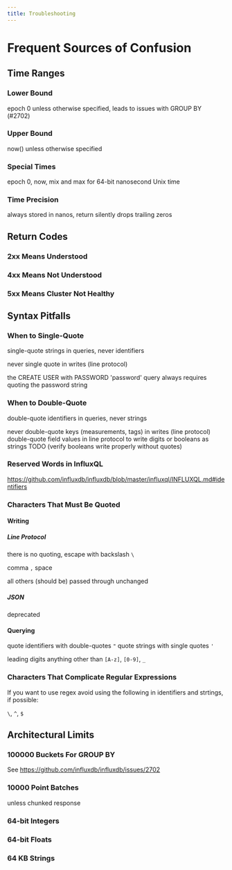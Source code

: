 ```yaml
---
title: Troubleshooting
---
```



# Frequent Sources of Confusion

## Time Ranges

### Lower Bound

epoch 0 unless otherwise specified, leads to issues with GROUP BY (#2702)

### Upper Bound

now() unless otherwise specified

### Special Times

epoch 0, now, mix and max for 64-bit nanosecond Unix time

### Time Precision

always stored in nanos, return silently drops trailing zeros

## Return Codes

### 2xx Means Understood

### 4xx Means Not Understood

### 5xx Means Cluster Not Healthy

## Syntax Pitfalls

### When to Single-Quote

single-quote strings in queries, never identifiers

never single quote in writes (line protocol)

the CREATE USER with PASSWORD 'password' query always requires quoting the password string

### When to Double-Quote

double-quote identifiers in queries, never strings

never double-quote keys (measurements, tags) in writes (line protocol)
double-quote field values in line protocol to write digits or booleans as strings
TODO (verify booleans write properly without quotes)

### Reserved Words in InfluxQL

https://github.com/influxdb/influxdb/blob/master/influxql/INFLUXQL.md#identifiers


### Characters That Must Be Quoted

#### Writing

##### Line Protocol

there is no quoting, escape with backslash `\`

comma `,`
space ` `

all others (should be) passed through unchanged

##### JSON 

deprecated

#### Querying

quote identifiers with double-quotes `"`
quote strings with single quotes `'`

leading digits
anything other than `[A-z]`, `[0-9]`, `_`

### Characters That Complicate Regular Expressions

If you want to use regex avoid using the following in identifiers and strtings, if possible:

`\`, `^`, `$`

## Architectural Limits

### 100000 Buckets For GROUP BY

See https://github.com/influxdb/influxdb/issues/2702

### 10000 Point Batches 

unless chunked response

### 64-bit Integers

### 64-bit Floats

### 64 KB Strings


